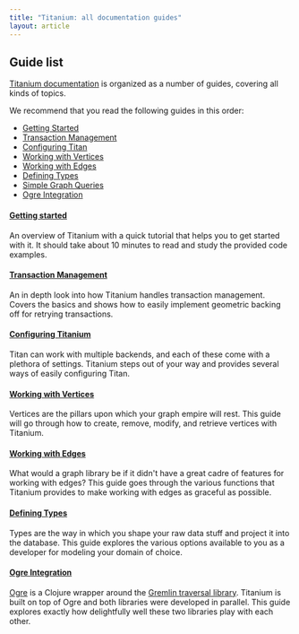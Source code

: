 ```yaml
---
title: "Titanium: all documentation guides"
layout: article
---
```


## Guide list

[Titanium documentation](https://github.com/clojurewerkz/titanium.docs) is organized as a number of guides, covering all kinds of topics.

We recommend that you read the following guides in this order:

 * [Getting Started](/articles/getting_started.html)
 * [Transaction Management](/articles/transactions.html)
 * [Configuring Titan](/articles/configuration.html) 
 * [Working with Vertices](/articles/vertices.html)
 * [Working with Edges](/articles/edges.html) 
 * [Defining Types](/articles/types.html)  
 * [Simple Graph Queries](/articles/queries.html)   
 * [Ogre Integration](/articles/ogre.html)    


#### [Getting started](/articles/getting_started.html)

An overview of Titanium with a quick tutorial that helps you to get
started with it. It should take about 10 minutes to read and study the
provided code examples.

#### [Transaction Management](/articles/transactions.html)

An in depth look into how Titanium handles transaction management.
Covers the basics and shows how to easily implement geometric backing
off for retrying transactions.

#### [Configuring Titanium](/articles/configuration.html) 

Titan can work with multiple backends, and each of these come with a
plethora of settings. Titanium steps out of your way and provides
several ways of easily configuring Titan.

#### [Working with Vertices](/articles/vertices.html)

Vertices are the pillars upon which your graph empire will rest. This
guide will go through how to create, remove, modify, and retrieve
vertices with Titanium.

#### [Working with Edges](/articles/edges.html) 

What would a graph library be if it didn't have a great cadre of
features for working with edges? This guide goes through the various
functions that Titanium provides to make working with edges as
graceful as possible.

#### [Defining Types](/articles/types.html)  

Types are the way in which you shape your raw data stuff and project
it into the database. This guide explores the various options
available to you as a developer for modeling your domain of choice.

#### [Ogre Integration](/articles/ogre.html)    

[Ogre](http://ogre.clojurewerkz.org/) is a Clojure wrapper around the
[Gremlin traversal library](https://github.com/tinkerpop/gremlin/wiki).
Titanium is built on top of Ogre and both libraries were developed in
parallel. This guide explores exactly how delightfully well these two
libraries play with each other.
